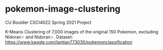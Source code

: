 # pokemon-image-clustering
CU Boulder CSCI4022 Spring 2021 Project

K-Means Clustering of 7,000 images of the original 150 Pokemon, excluding Nidoran♂ and Nidoran♀.
Dataset: https://www.kaggle.com/lantian773030/pokemonclassification
